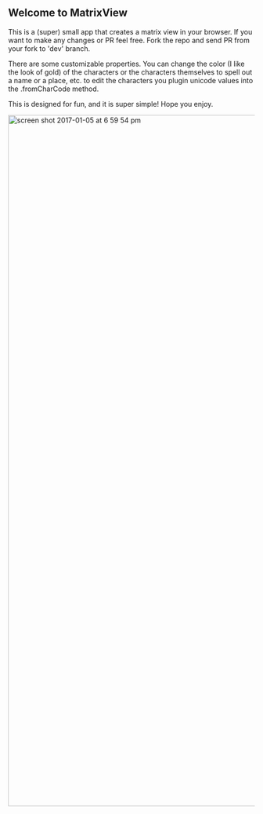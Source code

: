 ## Welcome to MatrixView ##

This is a (super) small app that creates a matrix view in your browser. If you want to make any changes or PR feel free. Fork the repo and send PR from your fork to 'dev' branch. 

There are some customizable properties. You can change the color (I like the look of gold) of the characters or the characters themselves to spell out a name or a place, etc. to edit the characters you plugin unicode values into the .fromCharCode method.

This is designed for fun, and it is super simple! Hope you enjoy. 

 <img width="1409" alt="screen shot 2017-01-05 at 6 59 54 pm" src="https://cloud.githubusercontent.com/assets/17244224/21703629/41667c24-d379-11e6-88f7-f1516fb562e6.png">
